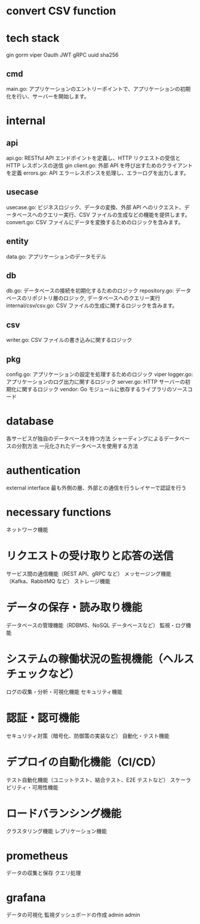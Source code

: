 # convert CSV function

# tech stack

gin
gorm
viper
Oauth
JWT
gRPC
uuid
sha256

## cmd

main.go: アプリケーションのエントリーポイントで、アプリケーションの初期化を行い、サーバーを開始します。

# internal

## api

api.go: RESTful API エンドポイントを定義し、HTTP リクエストの受信と HTTP レスポンスの送信 gin
client.go: 外部 API を呼び出すためのクライアントを定義
errors.go: API エラーレスポンスを処理し、エラーログを出力します。

## usecase

usecase.go: ビジネスロジック、データの変換、外部 API へのリクエスト、データベースへのクエリー実行、CSV ファイルの生成などの機能を提供します。
convert.go: CSV ファイルにデータを変換するためのロジックを含みます。

## entity

data.go: アプリケーションのデータモデル

## db

db.go: データベースの接続を初期化するためのロジック
repository.go: データベースのリポジトリ層のロジック, データベースへのクエリー実行
internal/csv/csv.go: CSV ファイルの生成に関するロジックを含みます。

## csv

writer.go: CSV ファイルの書き込みに関するロジック

## pkg

config.go: アプリケーションの設定を処理するためのロジック viper
logger.go: アプリケーションのログ出力に関するロジック
server.go: HTTP サーバーの初期化に関するロジック
vendor: Go モジュールに依存するライブラリのソースコード

# database

各サービスが独自のデータベースを持つ方法
シャーディングによるデータベースの分割方法
一元化されたデータベースを使用する方法

# authentication

external interface
最も外側の層、外部との通信を行うレイヤーで認証を行う

# necessary functions

ネットワーク機能

# リクエストの受け取りと応答の送信

サービス間の通信機能（REST API、gRPC など）
メッセージング機能（Kafka、RabbitMQ など）
ストレージ機能

# データの保存・読み取り機能

データベースの管理機能（RDBMS、NoSQL データベースなど）
監視・ログ機能

# システムの稼働状況の監視機能（ヘルスチェックなど）

ログの収集・分析・可視化機能
セキュリティ機能

# 認証・認可機能

セキュリティ対策（暗号化、防御策の実装など）
自動化・テスト機能

# デプロイの自動化機能（CI/CD）

テスト自動化機能（ユニットテスト、結合テスト、E2E テストなど）
スケーラビリティ・可用性機能

# ロードバランシング機能

クラスタリング機能
レプリケーション機能

# prometheus

データの収集と保存
クエリ処理

# grafana

データの可視化
監視ダッシュボードの作成
admin
admin
